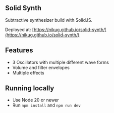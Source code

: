 ## Solid Synth

Subtractive synthesizer build with SolidJS.

Deployed at: [https://nikug.github.io/solid-synth/](https://nikug.github.io/solid-synth/)

## Features

- 3 Oscillators with multiple different wave forms
- Volume and filter envelopes
- Multiple effects

## Running locally

- Use Node 20 or newer
- Run `npm install` and `npm run dev`
